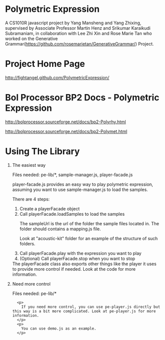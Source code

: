 Polymetric Expression
====================
A CS1010R javascript project by Yang Mansheng and Yang Zhixing, supervised by Associate Professor Martin Henz 
and Srikumar Karaikudi Subramaniam, in collaboration with Lee Zhi Xin and Rose Marie Tan who worked on the 
Generative Grammar(https://github.com/rosemarietan/GenerativeGrammar/) Project.


Project Home Page
====================
http://fightangel.github.com/PolymetricExpression/


Bol Processor BP2 Docs - Polymetric Expression
====================
http://bolprocessor.sourceforge.net/docs/bp2-Polyrhy.html

http://bolprocessor.sourceforge.net/docs/bp2-Polymet.html


Using The Library
====================
<ol>
	<li>
      <p>The easiest way</p>
      <p>Files needed: pe-lib/*, sample-manager.js, player-facade.js</p>
      player-facade.js provides an easy way to play polymetric expression, assuming you want to use sample-manager.js to load the samples.
      <p>There are 4 steps:</p>
      <ol>
      	<li>
      		Create a playerFacade object
      	</li>
      	<li>
      		Call playerFacade.loadSamples to load the samples
      		<p>
      			The sampleUrl is the url of the folder the sample files located in. The folder should contains a mapping.js file. 
         	</p>
         	<p>
         		Look at "acoustic-kit" folder for an example of the structure of such folders.
         	</p>
      	</li>
      	<li>
      		Call playerFacade.play with the expression you want to play
      	</li>
      	<li>
      		(Optional) Call playerFacade.stop when you want to stop
      	</li>
      </ol>
      The playerFacade class also exports other things like the player it uses to provide more control if needed. Look at the code for more information.
   </li>
   <li>
      <p>Need more control</p>
      <p>Files needed: pe-lib/*</p>
      
      <p>
      	If you need more control, you can use pe-player.js directly but this way is a bit more complicated. Look at pe-player.js for more information.
      </p>
      <p>
      	You can use demo.js as an example.
      </p>
   </li>
</ol>

